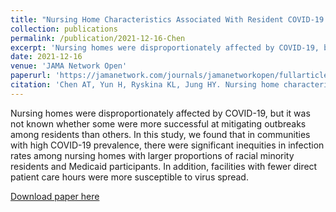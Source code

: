 ```yaml
---
title: "Nursing Home Characteristics Associated With Resident COVID-19 Morbidity in Communities With High Infection Rates"
collection: publications
permalink: /publication/2021-12-16-Chen
excerpt: 'Nursing homes were disproportionately affected by COVID-19, but it was not known whether some were more successful at mitigating outbreaks among residents than others. In this study, we found that in communities with high COVID-19 prevalence, there were significant inequities in infection rates among nursing homes with larger proportions of racial minority residents and Medicaid participants. In addition, facilities with fewer direct patient care hours were more susceptible to virus spread.'
date: 2021-12-16
venue: 'JAMA Network Open'
paperurl: 'https://jamanetwork.com/journals/jamanetworkopen/fullarticle/2777503'
citation: 'Chen AT, Yun H, Ryskina KL, Jung HY. Nursing home characteristics associated with resident COVID-19 morbidity in communities with high infection rates. <i>JAMA Network Open</i>. 2021;4(3):e211555.'
---
```

Nursing homes were disproportionately affected by COVID-19, but it was not known whether some were more successful at mitigating outbreaks among residents than others. In this study, we found that in communities with high COVID-19 prevalence, there were significant inequities in infection rates among nursing homes with larger proportions of racial minority residents and Medicaid participants. In addition, facilities with fewer direct patient care hours were more susceptible to virus spread.

[Download paper here](http://angela-t-chen.github.io/files/2021_Chen_NH_Characteristics_COVID_High_Infection.pdf)